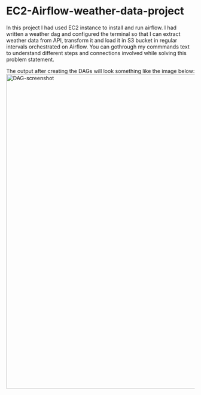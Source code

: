 # EC2-Airflow-weather-data-project
In this project I had used EC2 instance to install and run airflow. 
I had written a weather dag and configured the terminal so that I can extract weather data from API, transform it and load it in S3 bucket in regular intervals orchestrated on Airflow.
You can gothrough my commmands text to understand different steps and connections involved while solving this problem statement.

The output after creating the DAGs will look something like the image below:
<img width="841" alt="DAG-screenshot" src="https://github.com/Satish-Gummadi/EC2-Airflow-weather-data-project/assets/111731023/33702ede-899e-42b5-a354-e233d1494942">
